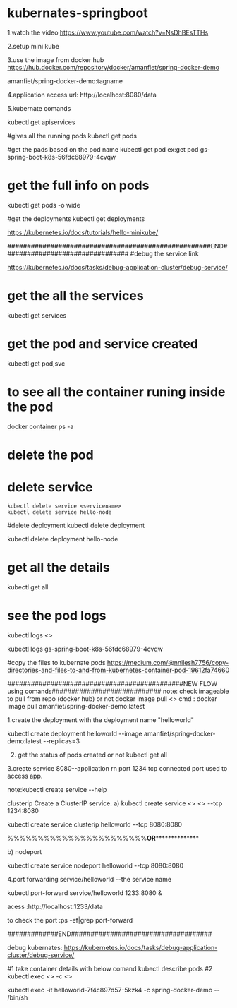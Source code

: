 # kubernates-springboot

1.watch the video
https://www.youtube.com/watch?v=NsDhBEsTTHs

2.setup mini kube

3.use the image from docker hub https://hub.docker.com/repository/docker/amanfiet/spring-docker-demo

amanfiet/spring-docker-demo:tagname

4.application access url:
http://localhost:8080/data

5.kubernate comands


kubectl get apiservices


#gives all the running pods
kubectl get pods

#get the pads based on the pod name
kubectl get pod <podname>
ex:get pod gs-spring-boot-k8s-56fdc68979-4cvqw
  
 # get the full info on pods
  kubectl get pods  -o wide
  
#get the deployments
  kubectl get deployments

  https://kubernetes.io/docs/tutorials/hello-minikube/
  
  ####################################################END################################
 #debug the service  link 
  
  https://kubernetes.io/docs/tasks/debug-application-cluster/debug-service/
  
  
  # get the all the services
  kubectl get services

  # get the pod and service created
  kubectl get pod,svc

  # to see all the container runing inside the pod
  docker container ps -a 
  
  # delete the pod
  
  
  # delete service
    kubectl delete service <servicename>
    kubectl delete service hello-node


  
  #delete deployment
kubectl delete deployment <deploymentname>
  
  kubectl delete deployment hello-node

  
# get all the details
  kubectl get all
  
 # see the pod logs 
  kubectl logs <<podname>>
  
  kubectl logs gs-spring-boot-k8s-56fdc68979-4cvqw
  
  #copy the files to kubernate pods
  https://medium.com/@nnilesh7756/copy-directories-and-files-to-and-from-kubernetes-container-pod-19612fa74660
  
  
  
  #############################################NEW FLOW   using comands############################
  note: check imageable to pull from repo (docker hub) or not
  docker image pull <<image name>>
  cmd  :  docker image pull amanfiet/spring-docker-demo:latest
  
  
  
  1.create the deployment with the deployment name "helloworld"
  
  kubectl create deployment helloworld --image amanfiet/spring-docker-demo:latest --replicas=3
  
  2. get the status of pods created or not
  kubectl get all
  
  
  3.create service 
   8080--application rn port
   1234 tcp connected port used to access app.
  
  note:kubectl create service --help
  
  clusterip    Create a ClusterIP service.
  a) 
    kubectl create service <<serviceName>> <<deploymentName>> --tcp 1234:8080
  
  kubectl create service clusterip helloworld --tcp 8080:8080
  
  %%%%%%%%%%%%%%%%%%%%%%%********OR**********************
  
  b) nodeport
  
  kubectl create service nodeport helloworld --tcp 8080:8080
  
  
  4.port forwarding 
  service/helloworld --the service name
  
  kubectl port-forward service/helloworld 1233:8080 &
  
  acess :http://localhost:1233/data
  
  
  to check the port :ps -ef|grep port-forward
  
  #############END####################################
  
  debug kubernates:
  https://kubernetes.io/docs/tasks/debug-application-cluster/debug-service/

  
  #1  take container details with below comand
  kubectl describe pods
  #2
  kubectl exec <<PODNAME>> -c <<docker containername>> <linux comand>
  
  kubectl exec -it helloworld-7f4c897d57-5kzk4 -c spring-docker-demo -- /bin/sh
  
  
